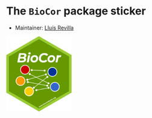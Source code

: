 # The `BioCor` package sticker

* Maintainer: [Lluís Revilla](https://github.com/llrs/)

<img src=BioCor.png height="200">
